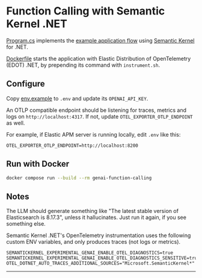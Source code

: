 # Function Calling with Semantic Kernel .NET

[Program.cs](Program.cs) implements the [example application flow][flow] using
[Semantic Kernel][semantic-kernel] for .NET.

[Dockerfile](Dockerfile) starts the application with Elastic Distribution
of OpenTelemetry (EDOT) .NET, by prepending its command with `instrument.sh`.

## Configure

Copy [env.example](env.example) to `.env` and update its `OPENAI_API_KEY`.

An OTLP compatible endpoint should be listening for traces, metrics and logs on
`http://localhost:4317`. If not, update `OTEL_EXPORTER_OTLP_ENDPOINT` as well.

For example, if Elastic APM server is running locally, edit `.env` like this:
```
OTEL_EXPORTER_OTLP_ENDPOINT=http://localhost:8200
```

## Run with Docker

```bash
docker compose run --build --rm genai-function-calling
```

## Notes

The LLM should generate something like "The latest stable version of
Elasticsearch is 8.17.3", unless it hallucinates. Just run it again, if you
see something else.

Semantic Kernel .NET's OpenTelemetry instrumentation uses the following custom
ENV variables, and only produces traces (not logs or metrics).
```
SEMANTICKERNEL_EXPERIMENTAL_GENAI_ENABLE_OTEL_DIAGNOSTICS=true
SEMANTICKERNEL_EXPERIMENTAL_GENAI_ENABLE_OTEL_DIAGNOSTICS_SENSITIVE=true
OTEL_DOTNET_AUTO_TRACES_ADDITIONAL_SOURCES="Microsoft.SemanticKernel*"
```

---
[flow]: ../README.md#example-application-flow
[semantic-kernel]: https://github.com/microsoft/semantic-kernel/tree/main/dotnet
